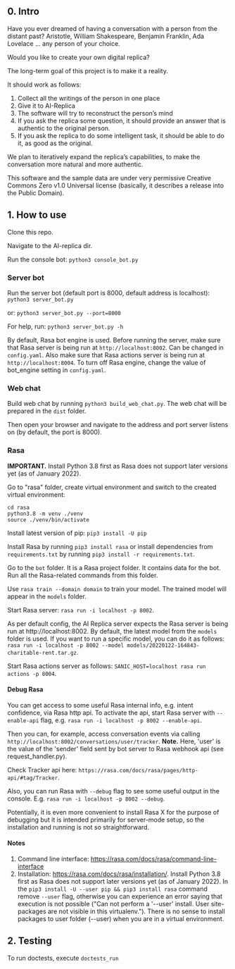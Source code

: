 ## 0. Intro

Have you ever dreamed of having a conversation with a person from the distant past? 
Aristotle, William Shakespeare, Benjamin Franklin, Ada Lovelace … any person of your choice. 

Would you like to create your own digital replica?

The long-term goal of this project is to make it a reality. 

It should work as follows:

1. Collect all the writings of the person in one place
2. Give it to AI-Replica
3. The software will try to reconstruct the person’s mind 
4. If you ask the replica some question, it should provide an answer that is authentic to the original person.
5. If you ask the replica to do some intelligent task, it should be able to do it, as good as the original.

We plan to iteratively expand the replica’s capabilities, to make the conversation more natural and more authentic.

This software and the sample data are under very permissive Creative Commons Zero v1.0 Universal license
(basically, it describes a release into the Public Domain). 

## 1. How to use

Clone this repo.

Navigate to the AI-replica dir.

Run the console bot:
`python3 console_bot.py`

### Server bot
Run the server bot (default port is 8000, default address is localhost):
`python3 server_bot.py`

or:
`python3 server_bot.py --port=8000`

For help, run:
`python3 server_bot.py -h`

By default, Rasa bot engine is used. Before running the server, make sure that Rasa server is being run at `http://localhost:8002`. Can be changed in `config.yaml`. Also make sure that Rasa actions server is being run at `http://localhost:8004`. 
To turn off Rasa engine, change the value of bot_engine setting in `config.yaml`.

### Web chat
Build web chat by running `python3 build_web_chat.py`. The web chat will be prepared in the `dist` folder.

Then open your browser and navigate to the address and port server listens on (by default, the port is 8000).

### Rasa
**IMPORTANT.** Install Python 3.8 first as Rasa does not support later versions yet (as of January 2022).

Go to "rasa" folder, create virtual environment and switch to the created virtual environment: 
```
cd rasa
python3.8 -m venv ./venv
source ./venv/bin/activate
```

Install latest version of pip: `pip3 install -U pip`

Install Rasa by running `pip3 install rasa` or install dependencies from `requirements.txt` by running `pip3 install -r requirements.txt`.

Go to the `bot` folder. It is a Rasa project folder. It contains data for the bot. Run all the Rasa-related commands from this folder.

Use `rasa train --domain domain` to train your model. The trained model will appear in the `models` folder.


Start Rasa server: `rasa run -i localhost -p 8002`.

As per default config, the AI Replica server expects the Rasa server is being run at http://localhost:8002.
By default, the latest model from the `models` folder is used. If you want to run a specific model, you can do it as follows: `rasa run -i localhost -p 8002 --model models/20220122-164843-charitable-rent.tar.gz`.


Start Rasa actions server as follows: `SANIC_HOST=localhost rasa run actions -p 8004`.

#### Debug Rasa
You can get access to some useful Rasa internal info, e.g. intent confidence, via Rasa http api. To activate the api, start Rasa server with `--enable-api` flag, e.g. `rasa run -i localhost -p 8002 --enable-api`.

Then you can, for example, access conversation events via calling `http://localhost:8002/conversations/user/tracker`. **Note.** Here, 'user' is the value of the 'sender' field sent by bot server to Rasa webhook api (see request_handler.py).

Check Tracker api here: `https://rasa.com/docs/rasa/pages/http-api/#tag/Tracker`.

Also, you can run Rasa with `--debug` flag to see some useful output in the console. E.g. `rasa run -i localhost -p 8002 --debug`.

Potentially, it is even more convenient to install Rasa X for the purpose of debugging but it is intended primarily for server-mode setup, so the installation and running is not so straightforward.

#### Notes
1. Command line interface: https://rasa.com/docs/rasa/command-line-interface
2. Installation: https://rasa.com/docs/rasa/installation/. Install Python 3.8 first as Rasa does not support later versions yet (as of January 2022). In the `pip3 install -U --user pip && pip3 install rasa` command remove `--user` flag, otherwise you can experience an error saying that execution is not possible ("Can not perform a '--user' install. User site-packages are not visible in this virtualenv."). There is no sense to install packages to user folder (--user) when you are in a virtual environment.

## 2. Testing

To run doctests, execute `doctests_run`
